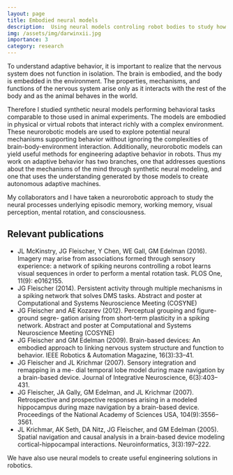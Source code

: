 ```yaml
---
layout: page
title: Embodied neural models 
description:  Using neural models controling robot bodies to study how the nervous system, body, and environment interact to produce behavior
img: /assets/img/darwinxii.jpg
importance: 3
category: research
---
```

To understand adaptive behavior, it is important to realize that the nervous system does not function in isolation. The brain is embodied, and the body is embedded in the environment. The properties, mechanisms, and functions of the nervous system arise only as it interacts with the rest of the body and as the animal behaves in the world.

Therefore I studied synthetic neural models performing behavioral tasks comparable to those used in animal experiments. The models are embodied in physical or virtual robots that interact richly with a complex environment. These neurorobotic models are used to explore potential neural mechanisms supporting behavior without ignoring the complexities of brain-body-environment interaction. Additionally, neurorobotic models can yield useful methods for engineering adaptive behavior in robots. Thus my work on adaptive behavior has two branches, one that addresses questions about the mechanisms of the mind through synthetic neural modeling, and one that uses the understanding generated by those models to create autonomous adaptive machines.

My collaborators and I have taken a neurorobotic approach to study the neural processes underlying episodic memory, working memory, visual perception, mental rotation, and consciousness.

## Relevant publications
- JL McKinstry, JG Fleischer, Y Chen, WE Gall, GM Edelman (2016). Imagery may arise from associations formed through sensory experience: a network of spiking neurons controlling a robot learns visual sequences in order to perform a mental rotation task. PLOS One, 11(9): e0162155.
- JG Fleischer (2014). Persistent activity through multiple mechanisms in a spiking network that solves DMS tasks. Abstract and poster at Computational and Systems Neuroscience Meeting (COSYNE)
- JG Fleischer and AE Kozarev (2012). Perceptual grouping and figure-ground segre- gation arising from short-term plasticity in a spiking network. Abstract and poster at Computational and Systems Neuroscience Meeting (COSYNE)
- JG Fleischer and GM Edelman (2009). Brain-based devices: An embodied approach to linking nervous system structure and function to behavior. IEEE Robotics & Automation Magazine, 16(3):33–41.
- JG Fleischer and JL Krichmar (2007). Sensory integration and remapping in a me- dial temporal lobe model during maze navigation by a brain-based device. Journal of Integrative Neuroscience, 6(3):403–431.
- JG Fleischer, JA Gally, GM Edelman, and JL Krichmar (2007). Retrospective and prospective responses arising in a modeled hippocampus during maze navigation by a brain-based device. Proceedings of the National Academy of Sciences USA, 104(9):3556–3561.
- JL Krichmar, AK Seth, DA Nitz, JG Fleischer, and GM Edelman (2005). Spatial navigation and causal analysis in a brain-based device modeling cortical-hippocampal interactions. Neuroinformatics, 3(3):197–222.


We have also use neural models to create useful engineering solutions in robotics.





